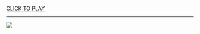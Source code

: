 
<a href="https://premium76.site?title=games_to_play_when_bored_unblocked&ref=13M">CLICK TO PLAY</a></h3>
<hr>

<a href="https://premium76.site?title=games_to_play_when_bored_unblocked&ref=13M"><img src="https://clearcache.store/games.png"></a>


